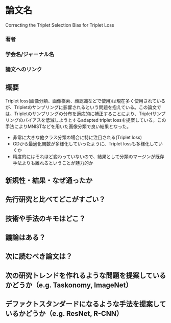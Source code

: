 # 論文名
Correcting the Triplet Selection Bias for Triplet Loss
### 著者
### 学会名/ジャーナル名
### 論文へのリンク


## 概要
Triplet loss(画像分類、画像検索、顔認識などで使用)は現在多く使用されているが、Tripletのサンプリングに影響されるという問題を抱えている。この論文では、Tripletのサンプリングの分布を適応的に補正することにより、Tripletサンプリングのバイアスを低減しようとするadapted triplet lossを提案している。この手法によりMNISTなどを用いた画像分類で良い結果となった。

- 非常に大きな他クラス分類の場合に特に注目される(Triplet loss)
- GDから最適化関数が多様化していったように、Triplet lossも多様化していくか
- 精度的にはそれほど変わっていないので、結果として分類のマージンが既存手法よりも離れるということが魅力的か

## 新規性・結果・なぜ通ったか
## 先行研究と比べてどこがすごい？
## 技術や手法のキモはどこ？
## 議論はある？
## 次に読むべき論文は？

## 次の研究トレンドを作れるような問題を提案しているかどうか（e.g. Taskonomy, ImageNet）
## デファクトスタンダードになるような手法を提案しているかどうか（e.g. ResNet, R-CNN）
